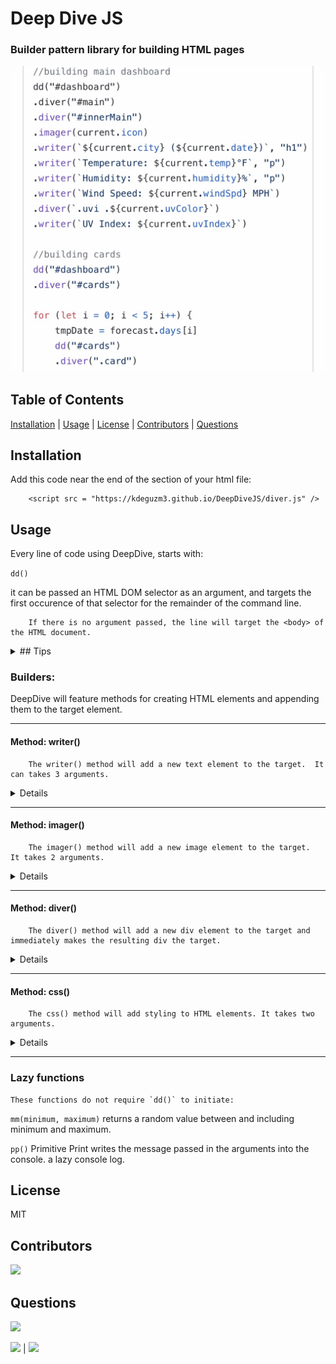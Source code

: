 # Deep Dive JS

### Builder pattern library for building HTML pages
![](sample.png)

## Table of Contents

[Installation](#Installation) | [Usage](#Usage) | [License](#License) | [Contributors](#Contributors) | [Questions](#Questions)

## Installation

Add this code near the end of the <body> section of your html file:

        <script src = "https://kdeguzm3.github.io/DeepDiveJS/diver.js" />

## Usage

Every line of code using DeepDive, starts with:

```dd()```

it can be passed an HTML DOM selector as an argument, and targets the first occurence of that selector for the remainder of the command line.

        If there is no argument passed, the line will target the <body> of the HTML document.

<details>

<summary>## Tips</summary>

        after the dd() call, DeepDiveJS's methods can be chained in the same line:

``` dd().writer().imager().diver(); ```

        but this can look messy, specially with multiple arguments.

        Recommendation is to place the next method in a new line:

```
dd()
    .writer("This is a message", "h1", "#id .class .anotherClass)
    .diver("#id")
    .imager("imageSourceURL", "#id");
```
</details>

### Builders:

DeepDive will feature methods for creating HTML elements and appending them to the target element.

- - - - 

#### Method: writer()

        The writer() method will add a new text element to the target.  It can takes 3 arguments.

<details>

* Text Content: The first argument passed into writer() will be the text content of the resulting new element

* Element Type: The second argument dictates the type of text element to be created (h1 h2 h3 p etc). If no second argument is passed, a "p" element is created.

* DOM selectors: The third argument will be a list of selectors to be assigned to the new element, separated by whitespace.

example:

```dd().writer("Text string goes here", "h1", "#id, .class1 .class2 .class3");```
</details>

- - - - 

#### Method: imager()

        The imager() method will add a new image element to the target.  It takes 2 arguments.
<details>

* Image source: The url or relative path of the image file.

* DOM selectors: The second argument will be a list of selectors to be assigned to the new element, separated by whitespace.

example:

```dd().imager("http://image source", "#id .class .anotherClass");```
</details>

- - - -

#### Method: diver()

        The diver() method will add a new div element to the target and immediately makes the resulting div the target.
<details>

* DOM selectors: This argument will be a list of selectors to be assigned to the new element, separated by whitespace.

example:

```dd().diver("#id .class .newClass);```
</details>

- - - - 

#### Method: css()

        The css() method will add styling to HTML elements. It takes two arguments.
<details>

* CSS styling: This string should contain the same key value pairs as they are written in CSS syntax

* CSS Selector: You can type selectors as they would appear in CSS syntax.  If no syntax is declared, it will target the most recent element ID declared in the chain.  If no element ID was declared in the current chain, the target is the `<body>` element

example:

```dd().css("color: red; position: relative;", ".class, #id, div id");```
</details>

- - - -

### Lazy functions

    These functions do not require `dd()` to initiate:

 `mm(minimum, maximum)` returns a random value between and including minimum and maximum.

 `pp()` Primitive Print writes the message passed in the arguments into the console.  a lazy console log.


## License

MIT

 ## Contributors

[![](https://img.shields.io/badge/github-kdeguzm3-brightgreen?style=plastic)](https://www.github.com/kdeguzm3)


## Questions

![](https://avatars3.githubusercontent.com/u/58832810?v=4&s=200)

[![](https://img.shields.io/badge/gitHub-kdeguzm3-blue?style=plastic)](https://www.github.com/kdeguzm3) | 
[![](https://img.shields.io/badge/email-kaydeekhing@gmail.com-purple?style=plastic)](mailto:kaydeekhing@gmail.com)
